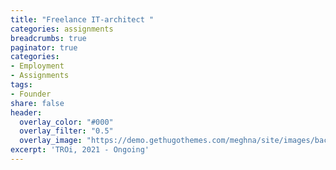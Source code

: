 ```yaml
---
title: "Freelance IT-architect "
categories: assignments
breadcrumbs: true
paginator: true
categories: 
- Employment
- Assignments
tags:
- Founder
share: false
header:
  overlay_color: "#000"
  overlay_filter: "0.5"
  overlay_image: "https://demo.gethugothemes.com/meghna/site/images/backgrounds/hero-area.jpg"
excerpt: 'TROi, 2021 - Ongoing'
---
```


 
